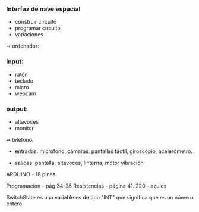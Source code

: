 ### Interfaz de nave espacial

- construir circuito
- programar circuito
- variaciones


➙ ordenador: 

 ### input:  

- ratón
- teclado
- micro
- webcam

### output:

- altavoces
- monitor

➙ teléfono:

- entradas: micrófono, cámaras, pantallas táctil, giroscópio, acelerómetro.

- salidas: pantalla, altavoces, linterna, motor vibración

ARDUINO - 18 pines

Programación - pág 34-35
Resistencias - página 41. 220 - azules

SwitchState es una variable es de tipo "INT" que signifíca que es un número entero
